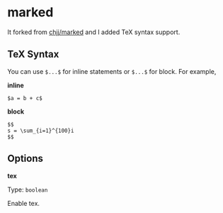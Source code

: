 # marked

It forked from [chjj/marked](https://github.com/chjj/marked) and I added TeX syntax support.

## TeX Syntax

You can use `$...$` for inline statements or `$...$` for block. For example,

**inline**

```
$a = b + c$
```

**block**

```
$$
s = \sum_{i=1}^{100}i
$$
```

## Options

**tex**

Type: `boolean`

Enable tex.
